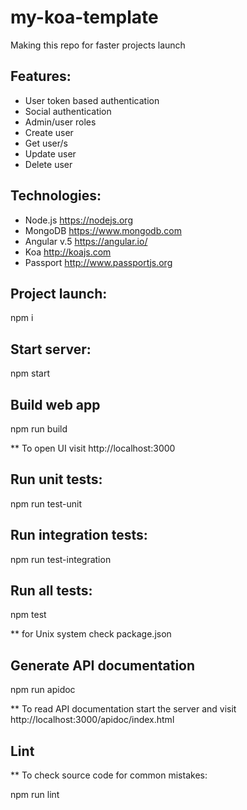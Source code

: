 # my-koa-template

Making this repo for faster projects launch

## Features:

- User token based authentication
- Social authentication
- Admin/user roles
- Create user
- Get user/s
- Update user
- Delete user

## Technologies:

- Node.js        https://nodejs.org
- MongoDB        https://www.mongodb.com
- Angular v.5    https://angular.io/
- Koa            http://koajs.com
- Passport       http://www.passportjs.org

## Project launch:

npm i

## Start server:

npm start

## Build web app

npm run build

** To open UI visit http://localhost:3000

## Run unit tests:

npm run test-unit

## Run integration tests:

npm run test-integration

## Run all tests:

npm test

** for Unix system check package.json

## Generate API documentation

npm run apidoc

** To read API documentation start the server and visit http://localhost:3000/apidoc/index.html

## Lint

** To check source code for common mistakes:

npm run lint
